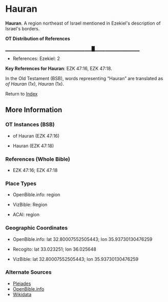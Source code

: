 # Hauran
**Hauran**. 
A region northeast of Israel mentioned in Ezekiel's description of Israel's borders. 


**OT Distribution of References**

▁▁▁▁▁▁▁▁▁▁▁▁▁▁▁▁▁▁▁▁▁▁▁▁▁█▁▁▁▁▁▁▁▁▁▁▁▁▁
* References: Ezekiel: 2



**Key References for Hauran**: 
EZK 47:16, EZK 47:18. 


In the Old Testament (BSB), words representing “Hauran” are translated as 
*of Hauran* (1x), *Hauran* (1x). 




Return to [Index](00-Index.md)

## More Information

### OT Instances (BSB)

* of Hauran (EZK 47:16)

* Hauran (EZK 47:18)



### References (Whole Bible)

* EZK 47:16; EZK 47:18


### Place Types

* OpenBible.info: region

* VizBible: Region

* ACAI: region



### Geographic Coordinates

* OpenBible.info: lat 32.80007552505443; lon 35.93730130476259

* Recogito: lat 33.023251; lon 36.025648

* VizBible: lat 32.80007552505443; lon 35.93730130476259



### Alternate Sources

* [Pleiades](http://pleiades.stoa.org/places/678295)
* [OpenBible.info](https://www.openbible.info/geo/ancient/a0e8903)
* [Wikidata](http://www.wikidata.org/entity/Q1589883)



